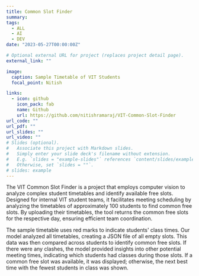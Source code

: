 ```yaml
---
title: Common Slot Finder
summary:
tags:
  - ALL
  - AI
  - DEV
date: "2023-05-27T00:00:00Z"

# Optional external URL for project (replaces project detail page).
external_link: ""

image:
  caption: Sample Timetable of VIT Students
  focal_point: Nitish

links:
  - icon: github
    icon_pack: fab
    name: Github
    url: https://github.com/nitishramaraj/VIT-Common-Slot-Finder
url_code: ""
url_pdf: ""
url_slides: ""
url_video: ""
# Slides (optional).
#   Associate this project with Markdown slides.
#   Simply enter your slide deck's filename without extension.
#   E.g. `slides = "example-slides"` references `content/slides/example-slides.md`.
#   Otherwise, set `slides = ""`.
# slides: example
---
```


The VIT Common Slot Finder is a project that employs computer vision to analyze complex student timetables and identify available free slots. Designed for internal VIT student teams, it facilitates meeting scheduling by analyzing the timetables of approximately 100 students to find common free slots. By uploading their timetables, the tool returns the common free slots for the respective day, ensuring efficient team coordination.

The sample timetable uses red marks to indicate students' class times. Our model analyzed all timetables, creating a JSON file of all empty slots. This data was then compared across students to identify common free slots. If there were any clashes, the model provided insights into other potential meeting times, indicating which students had classes during those slots. If a common free slot was available, it was displayed; otherwise, the next best time with the fewest students in class was shown.
